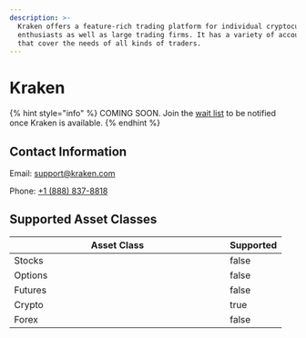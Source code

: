 ```yaml
---
description: >-
  Kraken offers a feature-rich trading platform for individual cryptocurrency
  enthusiasts as well as large trading firms. It has a variety of account types
  that cover the needs of all kinds of traders.
---
```


# Kraken

{% hint style="info" %}
COMING SOON. Join the [wait list](https://traderspost.io/broker/kraken) to be notified once Kraken is available.
{% endhint %}

## Contact Information

Email: [support@kraken.com](mailto:support@kraken.com)

Phone: [+1 (888) 837-8818](tel:18888378818)

## Supported Asset Classes

<table><thead><tr><th width="363">Asset Class</th><th data-type="checkbox">Supported</th></tr></thead><tbody><tr><td>Stocks</td><td>false</td></tr><tr><td>Options</td><td>false</td></tr><tr><td>Futures</td><td>false</td></tr><tr><td>Crypto</td><td>true</td></tr><tr><td>Forex</td><td>false</td></tr></tbody></table>
